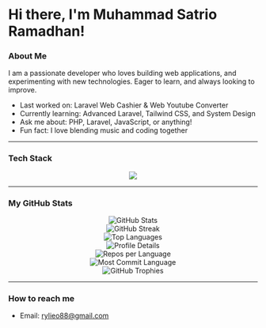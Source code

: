 # Hi there, I'm Muhammad Satrio Ramadhan!

### About Me

I am a passionate developer who loves building web applications, and experimenting with new technologies. Eager to learn, and always looking to improve.

- Last worked on: Laravel Web Cashier & Web Youtube Converter
- Currently learning: Advanced Laravel, Tailwind CSS, and System Design
- Ask me about: PHP, Laravel, JavaScript, or anything!
- Fun fact: I love blending music and coding together

---

### Tech Stack

<div align="center">
  <img src="https://skillicons.dev/icons?i=php,laravel,bootstrap,html,css,js,mysql,git,github,vscode" />
</div>

---

### My GitHub Stats

<p align="center">
    <!-- GitHub Stats -->
    <img src="https://github-readme-stats.vercel.app/api?username=rylieo&show_icons=true&theme=radical" alt="GitHub Stats" />
    <br/>
    <!-- GitHub Streak -->
    <img src="https://github-readme-streak-stats.herokuapp.com/?user=rylieo&theme=radical" alt="GitHub Streak" />
    <br/>
    <!-- Top Languages -->
    <img src="https://github-readme-stats.vercel.app/api/top-langs/?username=rylieo&layout=compact&theme=radical" alt="Top Languages" />
    <br/>
    <!-- Profile Details -->
    <img src="https://github-profile-summary-cards.vercel.app/api/cards/profile-details?username=rylieo&theme=radical" alt="Profile Details" />
    <br/>
    <!-- Repositories by Most Stars -->
    <img src="https://github-profile-summary-cards.vercel.app/api/cards/repos-per-language?username=rylieo&theme=radical" alt="Repos per Language" />
    <br/>
    <!-- Commits per Language -->
    <img src="https://github-profile-summary-cards.vercel.app/api/cards/most-commit-language?username=rylieo&theme=radical" alt="Most Commit Language" />
    <br/>
    <!-- GitHub Trophies -->
    <img src="https://github-profile-trophy.vercel.app/?username=rylieo&theme=radical&no-frame=true&margin-w=10" alt="GitHub Trophies" />
</p>


---

### How to reach me

- Email: [rylieo88@gmail.com](https://mail.google.com/mail/u/0/?view=cm&tf=1&fs=1&to=rylieo88@gmail.com)
